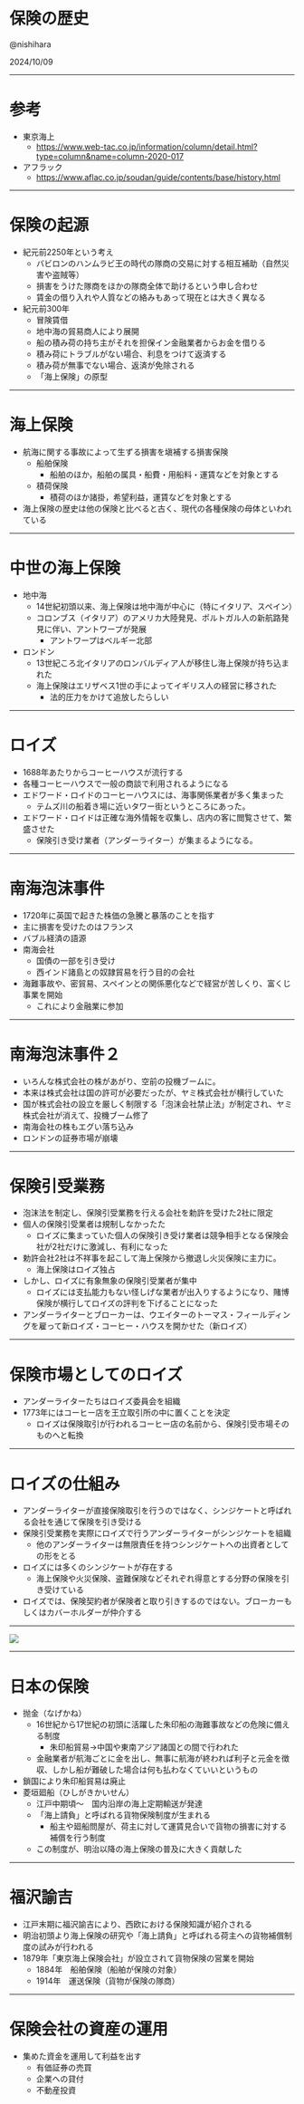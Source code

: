 # 保険の歴史

@nishihara

2024/10/09

---

# 参考

- 東京海上
  - https://www.web-tac.co.jp/information/column/detail.html?type=column&name=column-2020-017
- アフラック
  - https://www.aflac.co.jp/soudan/guide/contents/base/history.html

---

# 保険の起源

- 紀元前2250年という考え
  - バビロンのハンムラビ王の時代の隊商の交易に対する相互補助（自然災害や盗賊等）
  - 損害をうけた隊商をほかの隊商全体で助けるという申し合わせ
  - 賃金の借り入れや人質などの絡みもあって現在とは大きく異なる
- 紀元前300年
  - 冒険賃借
  - 地中海の貿易商人により展開
  - 船の積み荷の持ち主がそれを担保イン金融業者からお金を借りる
  - 積み荷にトラブルがない場合、利息をつけて返済する
  - 積み荷が無事でない場合、返済が免除される
  - 「海上保険」の原型

---

# 海上保険

- 航海に関する事故によって生ずる損害を塡補する損害保険
  - 船舶保険
    - 船舶のほか，船舶の属具・船費・用船料・運賃などを対象とする
  - 積荷保険
    - 積荷のほか諸掛，希望利益，運賃などを対象とする
- 海上保険の歴史は他の保険と比べると古く、現代の各種保険の母体といわれている

---

# 中世の海上保険
- 地中海
  - 14世紀初頭以来、海上保険は地中海が中心に（特にイタリア、スペイン）
  - コロンブス（イタリア）のアメリカ大陸発見、ポルトガル人の新航路発見に伴い、アントワープが発展
    - アントワープはベルギー北部
- ロンドン
  - 13世紀ころ北イタリアのロンバルディア人が移住し海上保険が持ち込まれた
  - 海上保険はエリザベス1世の手によってイギリス人の経営に移された
    - 法的圧力をかけて追放したらしい

---

# ロイズ

- 1688年あたりからコーヒーハウスが流行する
- 各種コーヒーハウスで一般の商談で利用されるようになる
- エドワード・ロイドのコーヒーハウスには、海事関係業者が多く集まった
  - テムズ川の船着き場に近いタワー街というところにあった。
- エドワード・ロイドは正確な海外情報を収集し、店内の客に閲覧させて、繁盛させた
  - 保険引き受け業者（アンダーライター）が集まるようになる。

---

# 南海泡沫事件

- 1720年に英国で起きた株価の急騰と暴落のことを指す
- 主に損害を受けたのはフランス
- バブル経済の語源
- 南海会社
  - 国債の一部を引き受け
  - 西インド諸島との奴隷貿易を行う目的の会社
- 海難事故や、密貿易、スペインとの関係悪化などで経営が苦しくり、富くじ事業を開始
  - これにより金融業に参加

---

# 南海泡沫事件２

- いろんな株式会社の株があがり、空前の投機ブームに。
- 本来は株式会社は国の許可が必要だったが、ヤミ株式会社が横行していた
- 国が株式会社の設立を厳しく制限する「泡沫会社禁止法」が制定され、ヤミ株式会社が消えて、投機ブーム修了
- 南海会社の株もエグい落ち込み
- ロンドンの証券市場が崩壊

---

# 保険引受業務

- 泡沫法を制定し、保険引受業務を行える会社を勅許を受けた2社に限定
- 個人の保険引受業者は規制しなかったた
  - ロイズに集まっていた個人の保険引き受け業者は競争相手となる保険会社が2社だけに激減し、有利になった
- 勅許会社2社は不祥事を起こして海上保険から撤退し火災保険に主力に。
  - 海上保険はロイズ独占
- しかし、ロイズに有象無象の保険引受業者が集中
  - ロイズには支払能力もない怪しげな業者が出入りするようになり、賭博保険が横行してロイズの評判を下げることになった
- アンダーライターとブローカーは、ウエイターのトーマス・フィールディングを雇って新ロイズ・コーヒー・ハウスを開かせた（新ロイズ）

---

# 保険市場としてのロイズ

- アンダーライターたちはロイズ委員会を組織
- 1773年にはコーヒー店を王立取引所の中に置くことを決定
  - ロイズは保険取引が行われるコーヒー店の名前から、保険引受市場そのものへと転換

---

# ロイズの仕組み

- アンダーライターが直接保険取引を行うのではなく、シンジケートと呼ばれる会社を通じて保険を引き受ける
- 保険引受業務を実際にロイズで行うアンダーライターがシンジケートを組織
  - 他のアンダーライターは無限責任を持つシンジケートへの出資者としての形をとる
- ロイズには多くのシンジケートが存在する
  - 海上保険や火災保険、盗難保険などそれぞれ得意とする分野の保険を引き受けている
- ロイズでは、保険契約者が保険者と取り引きするのではない。ブローカーもしくはカバーホルダーが仲介する

---

<img src="https://cdn-ak.f.st-hatena.com/images/fotolife/s/sheep2015/20220311/20220311231432.jpg">

---

# 日本の保険

- 抛金（なげかね）
  - 16世紀から17世紀の初頭に活躍した朱印船の海難事故などの危険に備える制度
    - 朱印船貿易→中国や東南アジア諸国との間で行われた
  - 金融業者が航海ごとに金を出し、無事に航海が終われば利子と元金を徴収、しかし船が難破した場合は何も払わなくていいというもの
- 鎖国により朱印船貿易は廃止
- 菱垣廻船（ひしがきかいせん）
  - 江戸中期頃～　国内沿岸の海上定期輸送が発達
  - 「海上請負」と呼ばれる貨物保険制度が生まれる
    - 船主や廻船問屋が、荷主に対して運賃見合いで貨物の損害に対する補償を行う制度
  - この制度が、明治以降の海上保険の普及に大きく貢献した

---

# 福沢諭吉

- 江戸末期に福沢諭吉により、西欧における保険知識が紹介される
- 明治初頭より海上保険の研究や「海上請負」と呼ばれる荷主への貨物補償制度の試みが行われる
- 1879年「東京海上保険会社」が設立されて貨物保険の営業を開始
  - 1884年　船舶保険（船舶が保険の対象）
  - 1914年　運送保険（貨物が保険の隊商）

---

# 保険会社の資産の運用

- 集めた資金を運用して利益を出す
  - 有価証券の売買
  - 企業への貸付
  - 不動産投資

